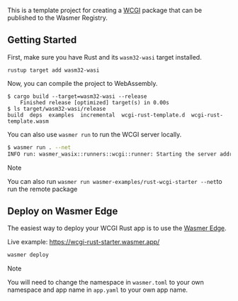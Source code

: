 This is a template project for creating a [WCGI](https://docs.wasmer.io/runtime/runners/wcgi) package that can be
published to the Wasmer Registry.

## Getting Started

First, make sure you have Rust and its `wasm32-wasi` target installed.

```console
rustup target add wasm32-wasi
```

Now, you can compile the project to WebAssembly.

```console
$ cargo build --target=wasm32-wasi --release
    Finished release [optimized] target(s) in 0.00s
$ ls target/wasm32-wasi/release
build  deps  examples  incremental  wcgi-rust-template.d  wcgi-rust-template.wasm
```

You can also use `wasmer run` to run the WCGI server locally.

```bash
$ wasmer run . --net
INFO run: wasmer_wasix::runners::wcgi::runner: Starting the server address=127.0.0.1:8000 command_name="server"
```

> [!NOTE]
> You can also run `wasmer run wasmer-examples/rust-wcgi-starter --net`to run the remote package

## Deploy on Wasmer Edge

The easiest way to deploy your WCGI Rust app is to use the [Wasmer Edge](https://wasmer.io/products/edge).

Live example: https://wcgi-rust-starter.wasmer.app/

```bash
wasmer deploy
```

> [!NOTE]
> You will need to change the namespace in `wasmer.toml` to your own namespace and app name in `app.yaml` to your own app name.



[api-docs]: https://wasmerio.github.io/wcgi-rust-template
[crev]: https://github.com/crev-dev/cargo-crev
[install]: https://docs.wasmer.io/ecosystem/wasmer/getting-started
